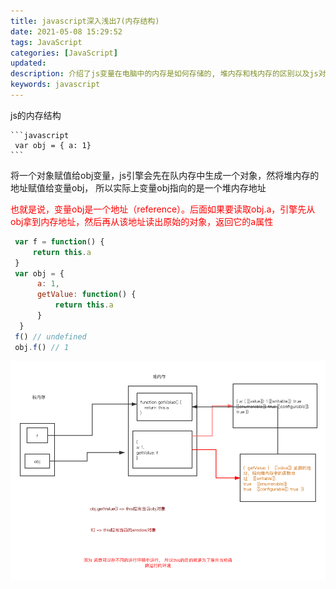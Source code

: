 ```yaml
---
title: javascript深入浅出7(内存结构)
date: 2021-05-08 15:29:52
tags: JavaScript
categories: [JavaScript]
updated:
description: 介绍了js变量在电脑中的内存是如何存储的, 堆内存和栈内存的区别以及js对象类型和基础类型数据的存储方式的不同
keywords: javascript
---
```


js的内存结构

    ```javascript
     var obj = { a: 1}
    ```

  将一个对象赋值给obj变量，js引擎会先在队内存中生成一个对象，然将堆内存的地址赋值给变量obj， 所以实际上变量obj指向的是一个堆内存地址

   <p style="color: red;">也就是说，变量obj是一个地址（reference）。后面如果要读取obj.a，引擎先从obj拿到内存地址，然后再从该地址读出原始的对象，返回它的a属性</p>

   ```javascript
    var f = function() {
        return this.a
    }
    var obj = {
         a: 1,
         getValue: function() {
             return this.a
         }
     }
    f() // undefined
    obj.f() // 1
   ```
<img src="../../static/js中的this.png">
